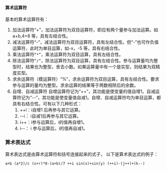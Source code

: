 #### 算术运算符

基本的算术运算符有：

1. 加法运算符“+”，加法运算符为双目运算符，即应有两个量参与加法运算。如a+b,4+8 等，具有左结合性。
2. 减法运算符“-”，减法运算符为双目运算符，具有左结合性。但“-”也可作负值运算符，此时为单目运算，如-x，-5 等，具有右结合性。
3. 乘法运算符`“*”`，乘法运算符为双目运算，具有左结合性。
4. 除法运算符`“/”`，除法运算符为双目运算，具有左结合性。参与运算量均为整型时，结果也为整型，舍去小数。如果运算量中有一个是实型，则结果为双精度实型。
5. 求余运算符（模运算符）“%”，求余运算符为双目运算，具有左结合性。要求参与运算的量均为整型。求余运算的结果等于两数相除后的余数。
6. 自增、自减运算符
自增运算符记为“++”，其功能是使变量的值自增1。自减运算符记为“--”，其功能是使变量值自减1。自增、自减运算符均为单目运算，都具有右结合性。可有以下几种形式：
    1. ++i：i自增1 后再参与其它运算。
    2. --i： i自减1后再参与其它运算。
    3. i++：i参与运算后，i的值再自增1。
    4. i--： i 参与运算后，i的值再自减1。

### 算术表达式
算术表达式是由算术运算符和括号连接起来的式子， 以下是算术表达式的例子：
```  
a+b (a*2)/c (x+r)*8-(a+b)/7 ++i sin(x)+sin(y) (++i)-(j++)+(k--)
```
